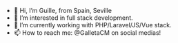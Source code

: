 - 👋 Hi, I’m Guille, from Spain, Seville
- 👀 I’m interested in full stack development.
- 🌱 I’m currently working with PHP/Laravel/JS/Vue stack.
- 📫 How to reach me: @GalletaCM on social medias!

<!---
GCalderonM/GCalderonM is a ✨ special ✨ repository because its `README.md` (this file) appears on your GitHub profile.
You can click the Preview link to take a look at your changes.
--->
